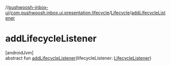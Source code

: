 //[pushwoosh-inbox-ui](../../../index.md)/[com.pushwoosh.inbox.ui.presentation.lifecycle](../index.md)/[Lifecycle](index.md)/[addLifecycleListener](add-lifecycle-listener.md)

# addLifecycleListener

[androidJvm]\
abstract fun [addLifecycleListener](add-lifecycle-listener.md)(lifecycleListener: [LifecycleListener](../-lifecycle-listener/index.md))
